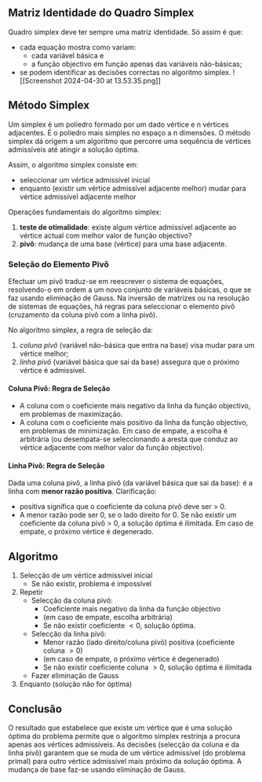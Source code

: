 ## Matriz Identidade do Quadro Simplex
Quadro simplex deve ter sempre uma matriz identidade. Só assim é que:
- cada equação mostra como variam:
	- cada variável básica e
	- a função objectivo em função apenas das variáveis não-básicas;
- se podem identificar as decisões correctas no algoritmo simplex.
![[Screenshot 2024-04-30 at 13.53.35.png]]

## Método Simplex
Um simplex é um poliedro formado por um dado vértice e n vértices adjacentes. É o poliedro mais simples no espaço a n dimensões.
O método simplex dá origem a um algoritmo que percorre uma sequência de vértices admissíveis até atingir a solução óptima.

Assim, o algoritmo simplex consiste em:
- seleccionar um vértice admissível inicial
- enquanto (existir um vértice admissível adjacente melhor) mudar para vértice admissível adjacente melhor

Operações fundamentais do algoritmo simplex:
1. **teste de otimalidade**: existe algum vértice admissível adjacente ao vértice actual com melhor valor de função objectivo?
2. **pivô**: mudança de uma base (vértice) para uma base adjacente.

### Seleção do Elemento Pivô
Efectuar um pivô traduz-se em reescrever o sistema de equações, resolvendo-o em ordem a um novo conjunto de variáveis básicas, o que se faz usando eliminação de Gauss.
Na inversão de matrizes ou na resolução de sistemas de equações, há regras para seleccionar o elemento pivô (cruzamento da coluna pivô com a linha pivô).

No algoritmo simplex, a regra de seleção da:
1. _coluna pivô_ (variável não-básica que entra na base) visa mudar para um vértice melhor;
2. _linha pivô_ (variável básica que sai da base) assegura que o próximo vértice é admissível.

#### Coluna Pivô: Regra de Seleção
- A coluna com o coeficiente mais negativo da linha da função objectivo, em problemas de maximização.
- A coluna com o coeficiente mais positivo da linha da função objectivo, em problemas de minimização.
Em caso de empate, a escolha é arbitrária (ou desempata-se seleccionando a aresta que conduz ao vértice adjacente com melhor valor da função objectivo).

#### Linha Pivô: Regra de Seleção
Dada uma coluna pivô, a linha pivô (da variável básica que sai da base): é a linha com **menor razão positiva**.
Clarificação:
- positiva significa que o coeficiente da coluna pivô deve ser > 0.
- A menor razão pode ser 0, se o lado direito for 0.
Se não existir um coeficiente da coluna pivô > 0, a solução óptima é ilimitada.
Em caso de empate, o próximo vértice é degenerado.

## Algoritmo
1. Selecção de um vértice admissível inicial
	- Se não existir, problema é impossível
2. Repetir
	- Selecção da coluna pivô:
		- Coeficiente mais negativo da linha da função objectivo
		- (em caso de empate, escolha arbitrária)
		- Se não existir coeficiente $<0$, solução óptima.
	- Selecção da linha pivô:
		- Menor razão (lado direito/coluna pivô) positiva (coeficiente coluna $>0$)
		- (em caso de empate, o próximo vértice é degenerado)
		- Se não existir coeficiente coluna $>0$, solução óptima é ilimitada
	- Fazer eliminação de Gauss
3. Enquanto (solução não for óptima)

## Conclusão
O resultado que estabelece que existe um vértice que é uma solução óptima do problema permite que o algoritmo simplex restrinja a procura apenas aos vértices admissíveis.
As decisões (selecção da coluna e da linha pivô) garantem que se muda de um vértice admissível (do problema primal) para outro vértice admissível mais próximo da solução óptima.
A mudança de base faz-se usando eliminação de Gauss.
